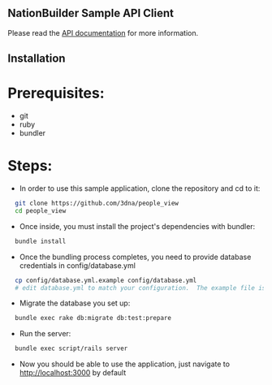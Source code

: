 NationBuilder Sample API Client
-------------------------------

Please read the [API documentation](https://github.com/3dna/people_view/blob/master/doc/README.md) for more information.

Installation
-------------
# Prerequisites:
* git
* ruby
* bundler

# Steps:
* In order to use this sample application, clone the repository and cd to it:

```bash
  git clone https://github.com/3dna/people_view
  cd people_view
```

* Once inside, you must install the project's dependencies with bundler:

```bash
  bundle install
```

* Once the bundling process completes, you need to provide database credentials in config/database.yml

```bash
  cp config/database.yml.example config/database.yml
  # edit database.yml to match your configuration.  The example file is sufficient to start
```

* Migrate the database you set up:

```bash
  bundle exec rake db:migrate db:test:prepare
```

* Run the server:

```bash
  bundle exec script/rails server
```

* Now you should be able to use the application, just navigate to [http://localhost:3000](http://localhost:3000) by default
